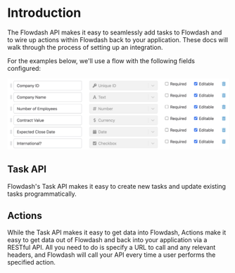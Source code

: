 # Introduction

The Flowdash API makes it easy to seamlessly add tasks to Flowdash and to wire up actions within Flowdash back to your application. These docs will walk through the process of setting up an integration.

For the examples below, we'll use a flow with the following fields configured:

![](../../assets/images/sample-custom-fields.png)

## Task API
Flowdash's Task API makes it easy to create new tasks and update existing tasks programmatically.

## Actions
While the Task API makes it easy to get data into Flowdash, Actions make it easy to get data out of Flowdash and back into your application via a RESTful API. All you need to do is specify a URL to call and any relevant headers, and Flowdash will call your API every time a user performs the specified action.
